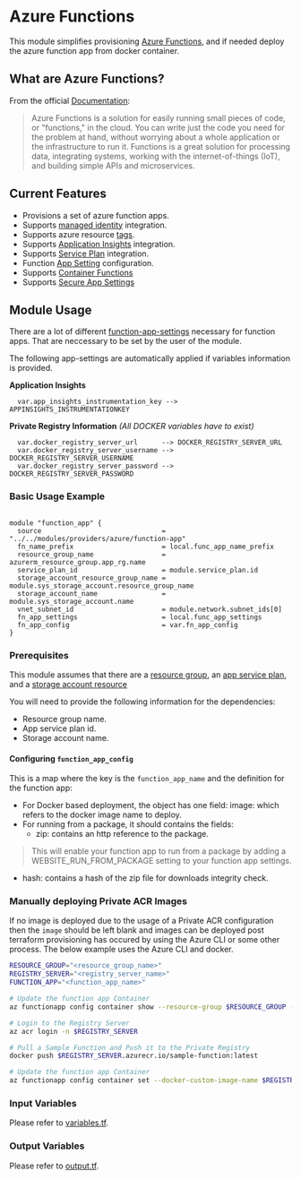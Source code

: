 # Azure Functions

This module simplifies provisioning [Azure Functions](https://azure.microsoft.com/en-us/services/functions/), and if needed deploy the azure function app from docker container.


## What are Azure Functions?

From the official [Documentation](https://docs.microsoft.com/en-us/azure/azure-functions/functions-overview):

> Azure Functions is a solution for easily running small pieces of code, or "functions," in the cloud. You can write just the code you need for the problem at hand, without worrying about a whole application or the infrastructure to run it. Functions is a great solution for processing data, integrating systems, working with the internet-of-things (IoT), and building simple APIs and microservices.


## Current Features

 * Provisions a set of azure function apps.
 * Supports [managed identity](https://docs.microsoft.com/en-us/azure/active-directory/managed-identities-azure-resources/overview) integration.
 * Supports azure resource [tags](https://docs.microsoft.com/en-us/azure/azure-resource-manager/resource-group-using-tags).
 * Supports [Application Insights](https://docs.microsoft.com/en-us/azure/azure-monitor/app/app-insights-overview) integration.
 * Supports [Service Plan](https://docs.microsoft.com/en-us/azure/app-service/overview-hosting-plans) integration.
 * Function [App Setting](https://docs.microsoft.com/en-us/azure/azure-functions/functions-app-settings) configuration.
 * Supports [Container Functions](https://docs.microsoft.com/en-us/azure/azure-functions/functions-create-function-linux-custom-image?tabs=nodejs)
 * Supports [Secure App Settings](https://docs.microsoft.com/en-us/azure/app-service/app-service-key-vault-references)

## Module Usage

There are a lot of different [function-app-settings](https://docs.microsoft.com/en-us/azure/azure-functions/functions-app-settings) necessary for function apps. That are neccessary to be set by the user of the module.

The following app-settings are automatically applied if variables information is provided.


__Application Insights__

```
  var.app_insights_instrumentation_key --> APPINSIGHTS_INSTRUMENTATIONKEY
```

__Private Registry Information__ _(All DOCKER variables have to exist)_
```
  var.docker_registry_server_url      --> DOCKER_REGISTRY_SERVER_URL
  var.docker_registry_server_username --> DOCKER_REGISTRY_SERVER_USERNAME
  var.docker_registry_server_password --> DOCKER_REGISTRY_SERVER_PASSWORD
```

### Basic Usage Example

```hcl-terraform

module "function_app" {
  source                              = "../../modules/providers/azure/function-app"
  fn_name_prefix                      = local.func_app_name_prefix
  resource_group_name                 = azurerm_resource_group.app_rg.name
  service_plan_id                     = module.service_plan.id
  storage_account_resource_group_name = module.sys_storage_account.resource_group_name
  storage_account_name                = module.sys_storage_account.name
  vnet_subnet_id                      = module.network.subnet_ids[0]
  fn_app_settings                     = local.func_app_settings
  fn_app_config                       = var.fn_app_config
}
```


### Prerequisites
This module assumes that there are a [resource group](https://docs.microsoft.com/en-us/azure/azure-resource-manager/manage-resource-groups-portal#create-resource-groups), an [app service plan](https://docs.microsoft.com/en-us/azure/app-service/overview-hosting-plans), and a [storage account resource](https://docs.microsoft.com/en-us/azure/storage/common/storage-account-overview)

You will need to provide the following information for the dependencies:
 - Resource group name.
 - App service plan id.
 - Storage account name.


#### Configuring `function_app_config`

This is a map where the key is the `function_app_name` and the definition for the function app:

- For Docker based deployment, the object has one field:
image: which refers to the docker image name to deploy.
- For running from a package, it should contains the fields:
  - zip: contains an http reference to the package.

> This will enable your function app to run from a package by adding a WEBSITE_RUN_FROM_PACKAGE setting to your function app settings.

- hash: contains a hash of the zip file for downloads integrity check.


### Manually deploying Private ACR Images

If no image is deployed due to the usage of a Private ACR configuration then the `image` should be left blank and images can be deployed post terraform provisioning has occured by using the Azure CLI or some other process. The below example uses the Azure CLI and docker.

```bash
RESOURCE_GROUP="<resource_group_name>"
REGISTRY_SERVER="<registry_server_name>"
FUNCTION_APP="<function_app_name>"

# Update the function app Container
az functionapp config container show --resource-group $RESOURCE_GROUP --name $FUNCTION_APP

# Login to the Registry Server
az acr login -n $REGISTRY_SERVER

# Pull a Sample Function and Push it to the Private Registry
docker push $REGISTRY_SERVER.azurecr.io/sample-function:latest

# Update the function app Container
az functionapp config container set --docker-custom-image-name $REGISTRY_SERVER.azurecr.io/sample-function:latest --resource-group $RESOURCE_GROUP --name $FUNCTION_APP
```


### Input Variables

Please refer to [variables.tf](variables.tf).

### Output Variables

Please refer to [output.tf](output.tf).
